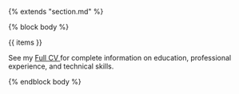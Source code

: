 {% extends "section.md" %}

{% block body %}

<p style="text-align: justify;">
    {{ items }}
</p>


See my 
<a href="data/cv.pdf" target='_blank' class="fa fa-download">
    Full CV
</a>
for complete information on education, professional experience, and technical skills.




{% endblock body %}
